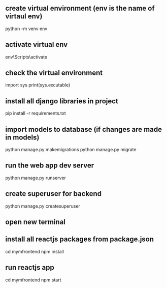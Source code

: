 ## create virtual environment (env is the name of virtaul env)
python -m venv env

## activate virtual env
env\Scripts\activate 

## check the virtual environment 
import sys
print(sys.excutable)

## install all django libraries in project 
pip install -r requirements.txt

## import models to database (if changes are made in models)
python manage.py makemigrations
python manage.py migrate

## run the web app dev server
python manage.py runserver

## create superuser for backend
python manage.py createsuperuser

## open new terminal
## install all reactjs packages from package.json
cd mymfrontend
npm install 

## run reactjs app
cd mymfrontend
npm start